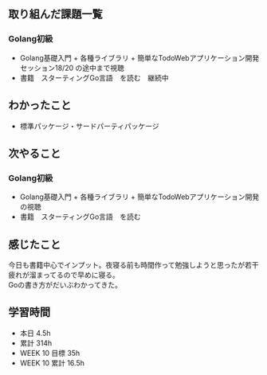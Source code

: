 ## 取り組んだ課題一覧 
 ### Golang初級
 - Golang基礎入門 + 各種ライブラリ + 簡単なTodoWebアプリケーション開発　セッション18/20 の途中まで視聴
 - 書籍　スターティングGo言語　を読む　継続中

 ## わかったこと 
 - 標準パッケージ・サードパーティパッケージ

 ## 次やること 
 ### Golang初級
 - Golang基礎入門 + 各種ライブラリ + 簡単なTodoWebアプリケーション開発　の視聴
 - 書籍　スターティングGo言語　を読む

 ## 感じたこと 
 今日も書籍中心でインプット。夜寝る前も時間作って勉強しようと思ったが若干疲れが溜まってるので早めに寝る。  
 Goの書き方がだいぶわかってきた。


 ## 学習時間 
 - 本日 4.5h 
 - 累計 314h 
 - WEEK 10 目標 35h 
 - WEEK 10 累計 16.5h
